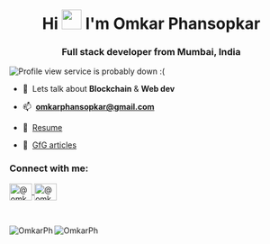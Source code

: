 <h1 align="center">
  Hi 
  <img src="https://user-images.githubusercontent.com/72618584/136240367-bbd513b9-ca0a-4fba-985e-8aec33b26f2e.gif" width ="35" alt "#">
  I'm Omkar Phansopkar
</h1>

<h3 align="center">
  Full stack developer from Mumbai, India
</h3>

<p align="left"> 
  <img src="https://komarev.com/ghpvc/?username=OmkarPh&label=Profile%20views&color=blueviolet&style=flat" alt="Profile view service is probably down :(" /> 
</p>

- 💬&nbsp; Lets talk about **Blockchain** & **Web dev**

- 📫&nbsp; **omkarphansopkar@gmail.com**

- 📄&nbsp; <a href="https://drive.google.com/file/d/1dOQjE_NJDJzn4Vx68qE52pLKrfNYznyf/view" target="_blank">Resume</a>

- 📝&nbsp; <a href="https://auth.geeksforgeeks.org/user/omkarphansopkar/articles" target="_blank">GfG articles</a>

<h3 align="left">
  Connect with me:
</h3>

<p align="left">
  <a href="https://twitter.com/omkarphansopkar" target="_blank">
    <img align="center" src="https://raw.githubusercontent.com/rahuldkjain/github-profile-readme-generator/master/src/images/icons/Social/twitter.svg" alt="@omkarphansopkar" height="30" width="40" />
  </a>
  <a href="https://www.linkedin.com/in/omkarphansopkar/" target="_blank">
    <img align="center" src="https://raw.githubusercontent.com/rahuldkjain/github-profile-readme-generator/master/src/images/icons/Social/linked-in-alt.svg" alt="@omkarphansopkar" height="30" width="40" />
  </a>
</p>

<br/>
<p>
  <img align="left" src="https://github-readme-stats.vercel.app/api/top-langs?username=OmkarPh&show_icons=true&locale=en&layout=compact&langs_count=8&theme=tokyonight" alt="OmkarPh" />  
  <img align="center" src="https://github-readme-stats.vercel.app/api?username=OmkarPh&show_icons=true&count_private=true&theme=tokyonight&hide_rank=true" alt="OmkarPh" />
</p>
